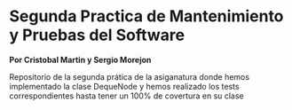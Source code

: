 # Segunda Practica de Mantenimiento y Pruebas del Software
**Por Cristobal Martin y Sergio Morejon**

Repositorio de la segunda prática de la asiganatura donde hemos implementado la clase DequeNode y hemos realizado los tests correspondientes hasta tener un 100% de covertura en su clase
